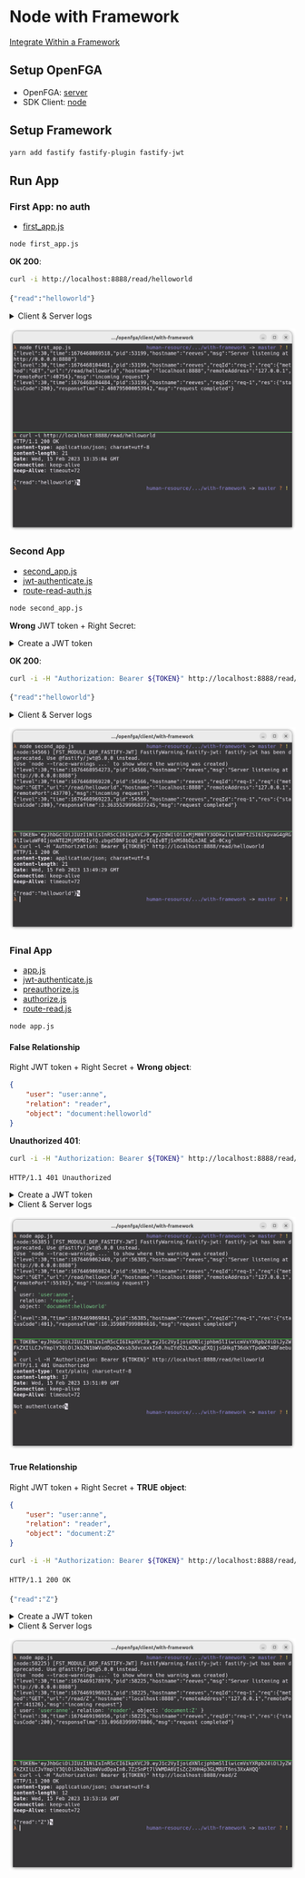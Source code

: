 # Node with Framework

[Integrate Within a Framework](https://openfga.dev/docs/getting-started/framework)

## Setup OpenFGA

- OpenFGA: [server](../../server/README.md)
- SDK Client: [node](../node/README.md)

## Setup Framework

```bash
yarn add fastify fastify-plugin fastify-jwt
```

## Run App

### First App: no auth

- [first_app.js](first_app.js)

```bash
node first_app.js
```

**OK 200**:

```bash
curl -i http://localhost:8888/read/helloworld

{"read":"helloworld"}
```

<details>
  <summary>Client & Server logs</summary>

#### client log

```http
curl -i http://localhost:8888/read/helloworld

HTTP/1.1 200 OK
content-type: application/json; charset=utf-8
content-length: 21
Date: Wed, 15 Feb 2023 12:41:38 GMT
Connection: keep-alive
Keep-Alive: timeout=72

{"read":"helloworld"}
```

#### server log

```json
{"level":30,"time":1676464896372,"pid":25159,"hostname":"reeves","msg":"Server listening at http://0.0.0.0:8888"}
{"level":30,"time":1676464898208,"pid":25159,"hostname":"reeves","reqId":"req-1","req":{"method":"GET","url":"/read/helloworld","hostname":"localhost:8888","remoteAddress":"127.0.0.1","remotePort":33298},"msg":"incoming request"}
{"level":30,"time":1676464898211,"pid":25159,"hostname":"reeves","reqId":"req-1","res":{"statusCode":200},"responseTime":2.190203000092879,"msg":"request completed"}
```

</details>

![](images/first_app.png)

### Second App

- [second_app.js](second_app.js)
- [jwt-authenticate.js](jwt-authenticate.js)
- [route-read-auth.js](route-read-auth.js)

```bash
node second_app.js
```

**Wrong** JWT token + Right Secret:

<details>
  <summary>Create a JWT token </summary>

```json
{
  "alg": "HS256",
  "typ": "JWT"
}
{
  "sub": "1234567890",
  "name": "John Doe",
  "iat": 1516239022
}
```

```js
HMACSHA256(
  base64UrlEncode(header) + "." +
  base64UrlEncode(payload), 
  "supersecret"
)
```

```bash
TOKEN='eyJhbGciOiJIUzI1NiIsInR5cCI6IkpXVCJ9.eyJzdWIiOiIxMjM0NTY3ODkwIiwibmFtZSI6IkpvaG4gRG9lIiwiaWF0IjoxNTE2MjM5MDIyfQ.zbgd5BNF1cqQ_prCEqIvBTjSxMS8bDLnJAE_wE-0Cxg'
```

</details>

**OK 200**:

```bash
curl -i -H "Authorization: Bearer ${TOKEN}" http://localhost:8888/read/helloworld

{"read":"helloworld"}
```

<details>
  <summary>Client & Server logs</summary>

##### client log

```http
curl -i -H "Authorization: Bearer ${TOKEN}" http://localhost:8888/read/helloworld

HTTP/1.1 200 OK
content-type: application/json; charset=utf-8
content-length: 21
Date: Wed, 15 Feb 2023 13:03:44 GMT
Connection: keep-alive
Keep-Alive: timeout=72

{"read":"helloworld"}
```

##### server log

```json
{"level":30,"time":1676466466415,"pid":31604,"hostname":"reeves","msg":"Server listening at http://0.0.0.0:8888"}
{"level":30,"time":1676466469558,"pid":31604,"hostname":"reeves","reqId":"req-1","req":{"method":"GET","url":"/read/helloworld","hostname":"localhost:8888","remoteAddress":"127.0.0.1","remotePort":40602},"msg":"incoming request"}
{"level":30,"time":1676466469561,"pid":31604,"hostname":"reeves","reqId":"req-1","res":{"statusCode":200},"responseTime":3.1909950003027916,"msg":"request completed"}
```

</details>

![](images/second_app.png)

### Final App

- [app.js](app.js)
- [jwt-authenticate.js](jwt-authenticate.js)
- [preauthorize.js](preauthorize.js)
- [authorize.js](authorize.js)
- [route-read.js](route-read.js)

```bash
node app.js
```

#### False Relationship

Right JWT token + Right Secret + **Wrong** **object**:

```json
{
    "user": "user:anne",
    "relation": "reader",
    "object": "document:helloworld"
}
```

**Unauthorized 401**:

```bash
curl -i -H "Authorization: Bearer ${TOKEN}" http://localhost:8888/read/helloworld

HTTP/1.1 401 Unauthorized
```

<details>
  <summary>Create a JWT token</summary>

```json
{
  "alg": "HS256",
  "typ": "JWT"
}
{
    "user": "user:anne",
    "relation": "reader",
    "object": "document:helloworld"
}
```

```js
HMACSHA256(
  base64UrlEncode(header) + "." +
  base64UrlEncode(payload), 
  "supersecret"
)
```

```bash
TOKEN='eyJhbGciOiJIUzI1NiIsInR5cCI6IkpXVCJ9.eyJ1c2VyIjoidXNlcjphbm5lIiwicmVsYXRpb24iOiJyZWFkZXIiLCJvYmplY3QiOiJkb2N1bWVudDpoZWxsb3dvcmxkIn0.huIYd52LmZKxgEXQjjsGHkgT36dkYTpdWK74BFaebu0'
```

</details>

<details>
  <summary>Client & Server logs</summary>

##### client log

```http
curl -i -H "Authorization: Bearer ${TOKEN}" http://localhost:8888/read/helloworld

HTTP/1.1 401 Unauthorized
content-type: text/plain; charset=utf-8
content-length: 17
Date: Wed, 15 Feb 2023 13:28:20 GMT
Connection: keep-alive
Keep-Alive: timeout=72

Not authenticated
```

##### server log

```json
{"level":30,"time":1676467690785,"pid":44207,"hostname":"reeves","msg":"Server listening at http://0.0.0.0:8888"}
{"level":30,"time":1676467700378,"pid":44207,"hostname":"reeves","reqId":"req-1","req":{"method":"GET","url":"/read/Z","hostname":"localhost:8888","remoteAddress":"127.0.0.1","remotePort":44632},"msg":"incoming request"}
{
  user: 'user:anne',
  relation: 'reader',
  object: 'document:helloworld'
}
{"level":30,"time":1676467700413,"pid":44207,"hostname":"reeves","reqId":"req-1","res":{"statusCode":401},"responseTime":34.25501700025052,"msg":"request completed"}
```

</details>

![unauthorized](images/unauthorized.png)

#### True Relationship

Right JWT token + Right Secret + **TRUE** **object**:

```json
{
    "user": "user:anne",
    "relation": "reader",
    "object": "document:Z"
}
```

```bash
curl -i -H "Authorization: Bearer ${TOKEN}" http://localhost:8888/read/Z

HTTP/1.1 200 OK

{"read":"Z"}
```

<details>
  <summary>Create a JWT token</summary>

```json
{
  "alg": "HS256",
  "typ": "JWT"
}
{
    "user": "user:anne",
    "relation": "reader",
    "object": "document:Z"
}
```

```js
HMACSHA256(
  base64UrlEncode(header) + "." +
  base64UrlEncode(payload), 
  "supersecret"
)
```

```bash
TOKEN='eyJhbGciOiJIUzI1NiIsInR5cCI6IkpXVCJ9.eyJ1c2VyIjoidXNlcjphbm5lIiwicmVsYXRpb24iOiJyZWFkZXIiLCJvYmplY3QiOiJkb2N1bWVudDpaIn0.7ZzSnPt7lVWMDA6VIsZc2XHH4p3GLMBUT6ns3XxAHQQ'
```

</details>

<details>
  <summary>Client & Server logs</summary>

##### client log

```bash
curl -i -H "Authorization: Bearer ${TOKEN}" http://localhost:8888/read/Z

HTTP/1.1 200 OK
content-type: application/json; charset=utf-8
content-length: 12
Date: Wed, 15 Feb 2023 13:22:05 GMT
Connection: keep-alive
Keep-Alive: timeout=72

{"read":"Z"}
```

##### server log

```json
{"level":30,"time":1676467594937,"pid":43584,"hostname":"reeves","msg":"Server listening at http://0.0.0.0:8888"}
{"level":30,"time":1676467603434,"pid":43584,"hostname":"reeves","reqId":"req-1","req":{"method":"GET","url":"/read/Z","hostname":"localhost:8888","remoteAddress":"127.0.0.1","remotePort":41780},"msg":"incoming request"}
{ user: 'user:anne', relation: 'reader', object: 'document:Z' }
{"level":30,"time":1676467603466,"pid":43584,"hostname":"reeves","reqId":"req-1","res":{"statusCode":200},"responseTime":31.264205999672413,"msg":"request completed"}
```

</details>

![ok](images/ok.png)

